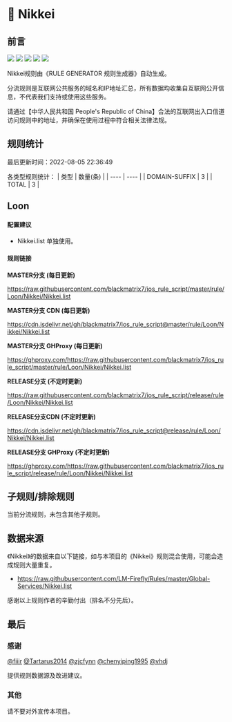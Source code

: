 # 🧸 Nikkei

## 前言

![](https://shields.io/badge/-移除重复规则-ff69b4) ![](https://shields.io/badge/-DOMAIN与DOMAIN--SUFFIX合并-green) ![](https://shields.io/badge/-DOMAIN--SUFFIX间合并-critical) ![](https://shields.io/badge/-DOMAIN--SUFFIX与DOMAIN--KEYWORD合并-blue) ![](https://shields.io/badge/-IP--CIDR(6)合并-blueviolet) 

Nikkei规则由《RULE GENERATOR 规则生成器》自动生成。

分流规则是互联网公共服务的域名和IP地址汇总，所有数据均收集自互联网公开信息，不代表我们支持或使用这些服务。

请通过【中华人民共和国 People's Republic of China】合法的互联网出入口信道访问规则中的地址，并确保在使用过程中符合相关法律法规。

## 规则统计

最后更新时间：2022-08-05 22:36:49

各类型规则统计：
| 类型 | 数量(条)  | 
| ---- | ----  |
| DOMAIN-SUFFIX | 3  | 
| TOTAL | 3  | 


## Loon 

#### 配置建议
- Nikkei.list 单独使用。

#### 规则链接
**MASTER分支 (每日更新)**

https://raw.githubusercontent.com/blackmatrix7/ios_rule_script/master/rule/Loon/Nikkei/Nikkei.list

**MASTER分支 CDN (每日更新)**

https://cdn.jsdelivr.net/gh/blackmatrix7/ios_rule_script@master/rule/Loon/Nikkei/Nikkei.list

**MASTER分支 GHProxy (每日更新)**

https://ghproxy.com/https://raw.githubusercontent.com/blackmatrix7/ios_rule_script/master/rule/Loon/Nikkei/Nikkei.list

**RELEASE分支 (不定时更新)**

https://raw.githubusercontent.com/blackmatrix7/ios_rule_script/release/rule/Loon/Nikkei/Nikkei.list

**RELEASE分支CDN (不定时更新)**

https://cdn.jsdelivr.net/gh/blackmatrix7/ios_rule_script@release/rule/Loon/Nikkei/Nikkei.list

**RELEASE分支 GHProxy (不定时更新)**

https://ghproxy.com/https://raw.githubusercontent.com/blackmatrix7/ios_rule_script/release/rule/Loon/Nikkei/Nikkei.list

## 子规则/排除规则


当前分流规则，未包含其他子规则。

## 数据来源

《Nikkei》的数据来自以下链接，如与本项目的《Nikkei》规则混合使用，可能会造成规则大量重复。

- https://raw.githubusercontent.com/LM-Firefly/Rules/master/Global-Services/Nikkei.list


感谢以上规则作者的辛勤付出（排名不分先后）。

## 最后

### 感谢

[@fiiir](https://github.com/fiiir) [@Tartarus2014](https://github.com/Tartarus2014) [@zjcfynn](https://github.com/zjcfynn) [@chenyiping1995](https://github.com/chenyiping1995) [@vhdj](https://github.com/vhdj)

提供规则数据源及改进建议。

### 其他

请不要对外宣传本项目。